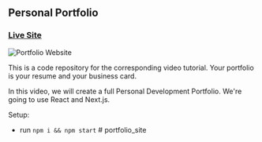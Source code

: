 ## Personal Portfolio

### [Live Site](https://jsmasterypro.com)

![Portfolio Website](https://i.ibb.co/WgPMpts/image.png)

This is a code repository for the corresponding video tutorial. Your portfolio is your resume and your business card.

In this video, we will create a full Personal Development Portfolio. We're going to use React and Next.js.

Setup:
- run ```npm i && npm start```
#   p o r t f o l i o _ s i t e  
 